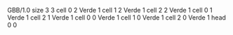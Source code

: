 <gs-board> GBB/1.0
size 3 3
cell 0 2 Verde 1 
cell 1 2 Verde 1 
cell 2 2 Verde 1 
cell 0 1 Verde 1 
cell 2 1 Verde 1 
cell 0 0 Verde 1 
cell 1 0 Verde 1 
cell 2 0 Verde 1 
head 0 0
 </gs-board>